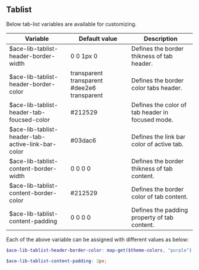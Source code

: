 ## Tablist
Below tab-list variables are available for customizing.

| Variable                                               | Default value        | Description                                                  |
| -------------------------------------------------------|----------------------|--------------------------------------------------------------|
| $ace-lib-tablist-header-border-width                   | 0 0 1px 0            | Defines the border thikness of tab header.|
| $ace-lib-tablist-header-border-color                   | transparent transparent #dee2e6 transparent   | Defines the border color tabs header. |
| $ace-lib-tablist-header-tab-foucsed-color              | #212529              | Defines the color of tab header in focused mode. |
| $ace-lib-tablist-header-tab-active-link-bar-color      | #03dac6              | Defines the link bar color of active tab. |
| $ace-lib-tablist-content-border-width                  | 0 0 0 0              | Defines the border thikness of tab content. |
| $ace-lib-tablist-content-border-color                  | #212529              | Defines the border color of tab content. |
| $ace-lib-tablist-content-padding                       | 0 0 0 0              | Defines the padding property of tab content. |

Each of the above variable can be assigned with different values as below:
```scss
$ace-lib-tablist-header-border-color: map-get($theme-colors, "purple"); // This map color must be present in the $theme-colors map.

$ace-lib-tablist-content-padding: 2px;
```
